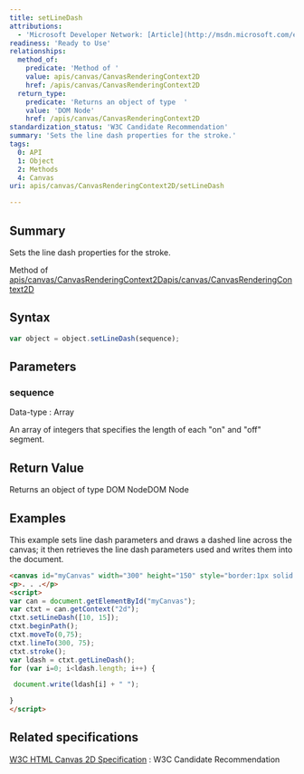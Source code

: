 ```yaml
---
title: setLineDash
attributions:
  - 'Microsoft Developer Network: [Article](http://msdn.microsoft.com/en-us/library/ie/hh828809%28v=vs.85%29.aspx)'
readiness: 'Ready to Use'
relationships:
  method_of:
    predicate: 'Method of '
    value: apis/canvas/CanvasRenderingContext2D
    href: /apis/canvas/CanvasRenderingContext2D
  return_type:
    predicate: 'Returns an object of type  '
    value: 'DOM Node'
    href: /apis/canvas/CanvasRenderingContext2D
standardization_status: 'W3C Candidate Recommendation'
summary: 'Sets the line dash properties for the stroke.'
tags:
  0: API
  1: Object
  2: Methods
  4: Canvas
uri: apis/canvas/CanvasRenderingContext2D/setLineDash

---
```

## Summary

Sets the line dash properties for the stroke.

Method of [apis/canvas/CanvasRenderingContext2D](/apis/canvas/CanvasRenderingContext2D)[apis/canvas/CanvasRenderingContext2D](/apis/canvas/CanvasRenderingContext2D)

## Syntax

``` js
var object = object.setLineDash(sequence);
```

## Parameters

### sequence

 Data-type
:   Array

 An array of integers that specifies the length of each "on" and "off" segment.

## Return Value

Returns an object of type DOM NodeDOM Node

## Examples

This example sets line dash parameters and draws a dashed line across the canvas; it then retrieves the line dash parameters used and writes them into the document.

``` html
<canvas id="myCanvas" width="300" height="150" style="border:1px solid blue;"></canvas>
<p>. . .</p>
<script>
var can = document.getElementById("myCanvas");
var ctxt = can.getContext("2d");
ctxt.setLineDash([10, 15]);
ctxt.beginPath();
ctxt.moveTo(0,75);
ctxt.lineTo(300, 75);
ctxt.stroke();
var ldash = ctxt.getLineDash();
for (var i=0; i<ldash.length; i++) {

 document.write(ldash[i] + " ");

}
</script>
```

## Related specifications

[W3C HTML Canvas 2D Specification](http://www.w3.org/TR/2012/CR-2dcontext-20121217/)
:   W3C Candidate Recommendation
